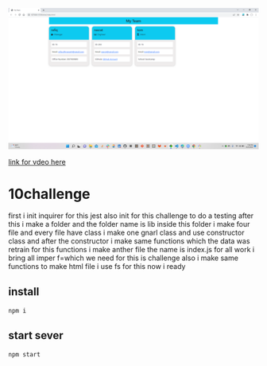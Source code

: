 ![this is a sceran shot](https://github.com/rafiqnasrat/10-challange/blob/main/Screenshot%20(14).png?raw=true)


[link for vdeo here](https://youtu.be/YTXDhFtwQio)

# 10challenge
first i init inquirer for this
jest also init for this challenge to do a testing
after this i make a folder and the folder name is lib
inside this folder i make four file 
and every file have class i make one gnarl class and use constructor class
and after the constructor i make same functions which the data was retrain for this functions
i make anther file the name is index.js for all work
i bring all imper f=which we need for this is challenge 
also i make same functions to make html file i use fs for this now i ready


## install

```
npm i
```

## start sever

```
npm start
```
